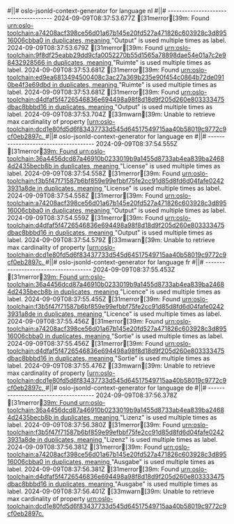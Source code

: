 #||# oslo-jsonld-context-generator for language nl
#||# -------------------------------------
2024-09-09T08:37:53.677Z [31merror[39m: Found [urn:oslo-toolchain:a74208acf398ce56d01a67b145e20fd527a471826c603928c3d89516006cbba0 in duplicates, meaning ](tmp/workspace/report4/doc/applicatieprofiel/cultuur-en-jeugd/infrastructuur/kandidaatstandaard/2022-03-21/all-cultuurenjeugdinfrastructuur-ap.jsonld#L0)"Output" is used multiple times as label.
2024-09-09T08:37:53.679Z [31merror[39m: Found [urn:oslo-toolchain:9f8df25eabb29dd9cfa0052270b55d1565a78898dae54e01a7c2e98432928566 in duplicates, meaning ](tmp/workspace/report4/doc/applicatieprofiel/cultuur-en-jeugd/infrastructuur/kandidaatstandaard/2022-03-21/all-cultuurenjeugdinfrastructuur-ap.jsonld#L0)"Ruimte" is used multiple times as label.
2024-09-09T08:37:53.681Z [31merror[39m: Found [urn:oslo-toolchain:ed9ea6813494500408c3ac27a369b235e90f454c0864b72de0910be4f3e69dbd in duplicates, meaning ](tmp/workspace/report4/doc/applicatieprofiel/cultuur-en-jeugd/infrastructuur/kandidaatstandaard/2022-03-21/all-cultuurenjeugdinfrastructuur-ap.jsonld#L0)"Ruimte" is used multiple times as label.
2024-09-09T08:37:53.681Z [31merror[39m: Found [urn:oslo-toolchain:d4dfaf5f4726546836e694498a98f8d18d9f205d260e803333475dbac8bbbd16 in duplicates, meaning ](tmp/workspace/report4/doc/applicatieprofiel/cultuur-en-jeugd/infrastructuur/kandidaatstandaard/2022-03-21/all-cultuurenjeugdinfrastructuur-ap.jsonld#L0)"Output" is used multiple times as label.
2024-09-09T08:37:53.704Z [33mwarn[39m: Unable to retrieve max cardinality of property [[urn:oslo-toolchain:dcd1e80fd5d6f83437733d545d64517549715aa40b58019c9772c9cf0eb2897c.
](tmp/workspace/report4/doc/applicatieprofiel/cultuur-en-jeugd/infrastructuur/kandidaatstandaard/2022-03-21/all-cultuurenjeugdinfrastructuur-ap.jsonld#L0)#||# oslo-jsonld-context-generator for language en
#||# -------------------------------------
2024-09-09T08:37:54.555Z [31merror[39m: Found urn:oslo-toolchain:36a4456dcd87a46910b0233019b9a1455d8733ab4ea839ba24684d2435becb8b in duplicates, meaning ](tmp/workspace/report4/doc/applicatieprofiel/cultuur-en-jeugd/infrastructuur/kandidaatstandaard/2022-03-21/all-cultuurenjeugdinfrastructuur-ap.jsonld#L0)"License" is used multiple times as label.
2024-09-09T08:37:54.558Z [31merror[39m: Found [urn:oslo-toolchain:f3b5f47f71587b6bf859e99efbbf75fe2cc91d85d8fd6d04fafe02423931a8de in duplicates, meaning ](tmp/workspace/report4/doc/applicatieprofiel/cultuur-en-jeugd/infrastructuur/kandidaatstandaard/2022-03-21/all-cultuurenjeugdinfrastructuur-ap.jsonld#L0)"License" is used multiple times as label.
2024-09-09T08:37:54.558Z [31merror[39m: Found [urn:oslo-toolchain:a74208acf398ce56d01a67b145e20fd527a471826c603928c3d89516006cbba0 in duplicates, meaning ](tmp/workspace/report4/doc/applicatieprofiel/cultuur-en-jeugd/infrastructuur/kandidaatstandaard/2022-03-21/all-cultuurenjeugdinfrastructuur-ap.jsonld#L0)"Output" is used multiple times as label.
2024-09-09T08:37:54.559Z [31merror[39m: Found [urn:oslo-toolchain:d4dfaf5f4726546836e694498a98f8d18d9f205d260e803333475dbac8bbbd16 in duplicates, meaning ](tmp/workspace/report4/doc/applicatieprofiel/cultuur-en-jeugd/infrastructuur/kandidaatstandaard/2022-03-21/all-cultuurenjeugdinfrastructuur-ap.jsonld#L0)"Output" is used multiple times as label.
2024-09-09T08:37:54.579Z [33mwarn[39m: Unable to retrieve max cardinality of property [[urn:oslo-toolchain:dcd1e80fd5d6f83437733d545d64517549715aa40b58019c9772c9cf0eb2897c.
](tmp/workspace/report4/doc/applicatieprofiel/cultuur-en-jeugd/infrastructuur/kandidaatstandaard/2022-03-21/all-cultuurenjeugdinfrastructuur-ap.jsonld#L0)#||# oslo-jsonld-context-generator for language fr
#||# -------------------------------------
2024-09-09T08:37:55.453Z [31merror[39m: Found urn:oslo-toolchain:36a4456dcd87a46910b0233019b9a1455d8733ab4ea839ba24684d2435becb8b in duplicates, meaning ](tmp/workspace/report4/doc/applicatieprofiel/cultuur-en-jeugd/infrastructuur/kandidaatstandaard/2022-03-21/all-cultuurenjeugdinfrastructuur-ap.jsonld#L0)"Licence" is used multiple times as label.
2024-09-09T08:37:55.455Z [31merror[39m: Found [urn:oslo-toolchain:f3b5f47f71587b6bf859e99efbbf75fe2cc91d85d8fd6d04fafe02423931a8de in duplicates, meaning ](tmp/workspace/report4/doc/applicatieprofiel/cultuur-en-jeugd/infrastructuur/kandidaatstandaard/2022-03-21/all-cultuurenjeugdinfrastructuur-ap.jsonld#L0)"Licence" is used multiple times as label.
2024-09-09T08:37:55.456Z [31merror[39m: Found [urn:oslo-toolchain:a74208acf398ce56d01a67b145e20fd527a471826c603928c3d89516006cbba0 in duplicates, meaning ](tmp/workspace/report4/doc/applicatieprofiel/cultuur-en-jeugd/infrastructuur/kandidaatstandaard/2022-03-21/all-cultuurenjeugdinfrastructuur-ap.jsonld#L0)"Sortie" is used multiple times as label.
2024-09-09T08:37:55.456Z [31merror[39m: Found [urn:oslo-toolchain:d4dfaf5f4726546836e694498a98f8d18d9f205d260e803333475dbac8bbbd16 in duplicates, meaning ](tmp/workspace/report4/doc/applicatieprofiel/cultuur-en-jeugd/infrastructuur/kandidaatstandaard/2022-03-21/all-cultuurenjeugdinfrastructuur-ap.jsonld#L0)"Sortie" is used multiple times as label.
2024-09-09T08:37:55.476Z [33mwarn[39m: Unable to retrieve max cardinality of property [[urn:oslo-toolchain:dcd1e80fd5d6f83437733d545d64517549715aa40b58019c9772c9cf0eb2897c.
](tmp/workspace/report4/doc/applicatieprofiel/cultuur-en-jeugd/infrastructuur/kandidaatstandaard/2022-03-21/all-cultuurenjeugdinfrastructuur-ap.jsonld#L0)#||# oslo-jsonld-context-generator for language de
#||# -------------------------------------
2024-09-09T08:37:56.378Z [31merror[39m: Found urn:oslo-toolchain:36a4456dcd87a46910b0233019b9a1455d8733ab4ea839ba24684d2435becb8b in duplicates, meaning ](tmp/workspace/report4/doc/applicatieprofiel/cultuur-en-jeugd/infrastructuur/kandidaatstandaard/2022-03-21/all-cultuurenjeugdinfrastructuur-ap.jsonld#L0)"Lizenz" is used multiple times as label.
2024-09-09T08:37:56.380Z [31merror[39m: Found [urn:oslo-toolchain:f3b5f47f71587b6bf859e99efbbf75fe2cc91d85d8fd6d04fafe02423931a8de in duplicates, meaning ](tmp/workspace/report4/doc/applicatieprofiel/cultuur-en-jeugd/infrastructuur/kandidaatstandaard/2022-03-21/all-cultuurenjeugdinfrastructuur-ap.jsonld#L0)"Lizenz" is used multiple times as label.
2024-09-09T08:37:56.381Z [31merror[39m: Found [urn:oslo-toolchain:a74208acf398ce56d01a67b145e20fd527a471826c603928c3d89516006cbba0 in duplicates, meaning ](tmp/workspace/report4/doc/applicatieprofiel/cultuur-en-jeugd/infrastructuur/kandidaatstandaard/2022-03-21/all-cultuurenjeugdinfrastructuur-ap.jsonld#L0)"Ausgabe" is used multiple times as label.
2024-09-09T08:37:56.381Z [31merror[39m: Found [urn:oslo-toolchain:d4dfaf5f4726546836e694498a98f8d18d9f205d260e803333475dbac8bbbd16 in duplicates, meaning ](tmp/workspace/report4/doc/applicatieprofiel/cultuur-en-jeugd/infrastructuur/kandidaatstandaard/2022-03-21/all-cultuurenjeugdinfrastructuur-ap.jsonld#L0)"Ausgabe" is used multiple times as label.
2024-09-09T08:37:56.401Z [33mwarn[39m: Unable to retrieve max cardinality of property [urn:oslo-toolchain:dcd1e80fd5d6f83437733d545d64517549715aa40b58019c9772c9cf0eb2897c.
](tmp/workspace/report4/doc/applicatieprofiel/cultuur-en-jeugd/infrastructuur/kandidaatstandaard/2022-03-21/all-cultuurenjeugdinfrastructuur-ap.jsonld#L0)